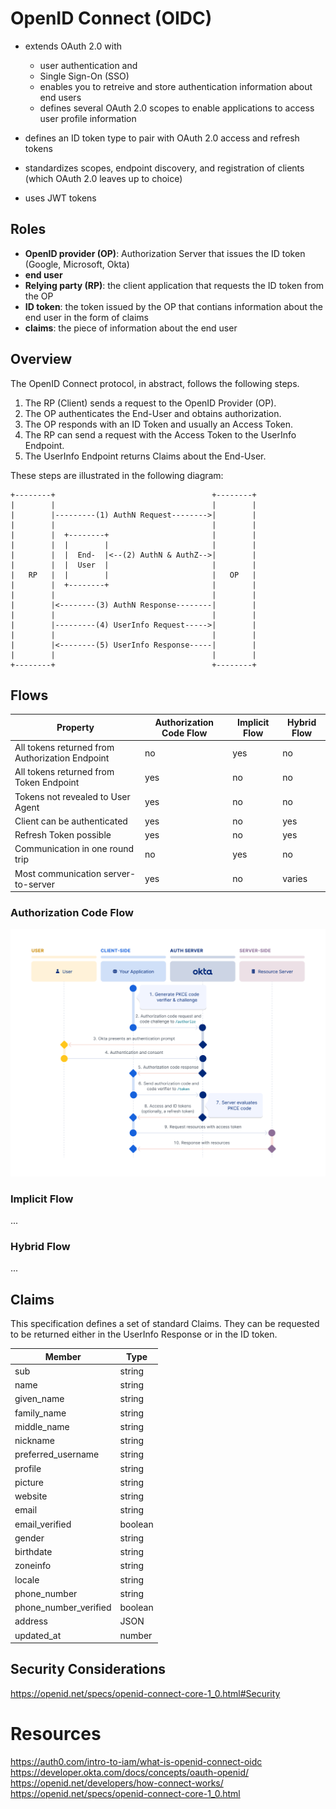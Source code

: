 # OpenID Connect (OIDC)

- extends OAuth 2.0 with

  - user authentication and
  - Single Sign-On (SSO)
  - enables you to retreive and store authentication information about end users
  - defines several OAuth 2.0 scopes to enable applications to access user profile information

- defines an ID token type to pair with OAuth 2.0 access and refresh tokens
- standardizes scopes, endpoint discovery, and registration of clients (which OAuth 2.0 leaves up to choice)
- uses JWT tokens

## Roles

- **OpenID provider (OP)**: Authorization Server that issues the ID token (Google, Microsoft, Okta)
- **end user**
- **Relying party (RP)**: the client application that requests the ID token from the OP
- **ID token**: the token issued by the OP that contians information about the end user in the form of claims
- **claims**: the piece of information about the end user

## Overview

The OpenID Connect protocol, in abstract, follows the following steps.

1. The RP (Client) sends a request to the OpenID Provider (OP).
1. The OP authenticates the End-User and obtains authorization.
1. The OP responds with an ID Token and usually an Access Token.
1. The RP can send a request with the Access Token to the UserInfo Endpoint.
1. The UserInfo Endpoint returns Claims about the End-User.

These steps are illustrated in the following diagram:

```
+--------+                                   +--------+
|        |                                   |        |
|        |---------(1) AuthN Request-------->|        |
|        |                                   |        |
|        |  +--------+                       |        |
|        |  |        |                       |        |
|        |  |  End-  |<--(2) AuthN & AuthZ-->|        |
|        |  |  User  |                       |        |
|   RP   |  |        |                       |   OP   |
|        |  +--------+                       |        |
|        |                                   |        |
|        |<--------(3) AuthN Response--------|        |
|        |                                   |        |
|        |---------(4) UserInfo Request----->|        |
|        |                                   |        |
|        |<--------(5) UserInfo Response-----|        |
|        |                                   |        |
+--------+                                   +--------+
```

## Flows

| Property                                        | Authorization Code Flow | Implicit Flow | Hybrid Flow |
|-------------------------------------------------|-------------------------|---------------|-------------|
| All tokens returned from Authorization Endpoint | no                      | yes           | no          |
| All tokens returned from Token Endpoint         | yes                     | no            | no          |
| Tokens not revealed to User Agent               | yes                     | no            | no          |
| Client can be authenticated                     | yes                     | no            | yes         |
| Refresh Token possible                          | yes                     | no            | yes         |
| Communication in one round trip                 | no                      | yes           | no          |
| Most communication server-to-server             | yes                     | no            | varies      |

### Authorization Code Flow

![diagram](img/oauth-auth-code-pkce-grant-flow.png)

### Implicit Flow

...

### Hybrid Flow

...

## Claims

This specification defines a set of standard Claims. They can be requested to be returned either in the UserInfo Response or in the ID token.

| Member                | Type    |
|-----------------------|---------|
| sub                   | string  |
| name                  | string  |
| given_name            | string  |
| family_name           | string  |
| middle_name           | string  |
| nickname              | string  |
| preferred_username    | string  |
| profile               | string  |
| picture               | string  |
| website               | string  |
| email                 | string  |
| email_verified        | boolean |
| gender                | string  |
| birthdate             | string  |
| zoneinfo              | string  |
| locale                | string  |
| phone_number          | string  |
| phone_number_verified | boolean |
| address               | JSON    |
| updated_at            | number  |

## Security Considerations

https://openid.net/specs/openid-connect-core-1_0.html#Security

# Resources

https://auth0.com/intro-to-iam/what-is-openid-connect-oidc
https://developer.okta.com/docs/concepts/oauth-openid/
https://openid.net/developers/how-connect-works/
https://openid.net/specs/openid-connect-core-1_0.html
